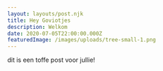 ```yaml
---
layout: layouts/post.njk
title: Hey Goviotjes
description: Welkom
date: 2020-07-05T22:00:00.000Z
featuredImage: /images/uploads/tree-small-1.png
---
```

dit is een toffe post voor jullie!